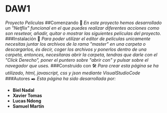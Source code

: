 # DAW1
_Proyecto Peliculas_
##Comenzando 🚀
_En este proyecto hemos desarrollado un "Netflix" funcional en el que puedes realizar diferentes acciones como son resetear, añadir, quitar o mostrar las siguientes peliculas del proyecto._
###Instalación 🔧
_Para poder utilizar el editor de peliculas unicamente necesitas juntar los archivos de la rama "master" en una carpeta o descargarlos, és decir, coger los archivos y ponerlos dentro de una carpeta, entonces, necesitaras abrir la carpeta, tendras que darle con el "Click Derecho", poner el puntero sobre "abrir con" y pulsar sobre el navegador que uses._
###Construido con 🛠️
_Para crear esta página se ha utilizado, html, javascript, css y json mediante VisualStudioCode_
###Autores ✒️
_Esta página ha sido desarrollada por:_ 
* **Biel Nadal**
* **Xavier Tomas**
* **Lucas Ndong**
* **Samuel Martín**
